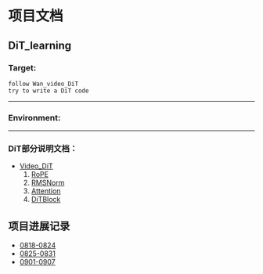 # 项目文档
## DiT_learning
 
### Target:
    follow Wan_video_DiT
    try to write a DiT code

---
### Environment:


---
### DiT部分说明文档：
- [Video_DiT](docx/DiT.md)
	1. [RoPE](docx/DiT.md#RoPE)
	2. [RMSNorm](docx/DiT.md#RMSNorm)
	3. [Attention](docx/DiT.md#Attention)
	4. [DiTBlock](docx/DiT.md#DiTBlock)


## 项目进展记录
- [0818-0824](docx/08.18~08.24.md)
- [0825-0831](docx/08.25~08.31.md)
- [0901-0907](docx/09.01~09.07.md)

